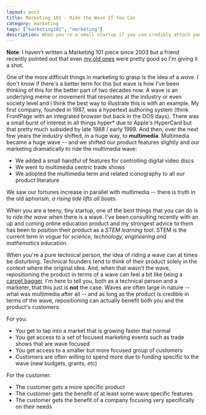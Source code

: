 ```yaml
---
layout: post
title: Marketing 101 - Ride the Wave If You Can
category: marketing
tags: ["marketing101", "marketing"]
description: When you're a small startup if you can credibly attach yourself to a wave, it can dramatically accelerate your overall marketing.
---
```

**Note**: I haven't written a Marketing 101 piece since 2003 but a friend recently pointed out that even [my old ones](http://fuzzyblog.io/blog/tag.html#marketing101) were pretty good so I'm giving it a shot.

One of the more difficult things in marketing to grasp is the idea of a *wave*.  I don't know if there's a better term for this but wave is how I've been thinking of this for the better part of two decades now.  A wave is an underlying meme or movement that resonates at the industry or even society level and I think the best way to illustrate this is with an example.  My first company, founded in 1987, was a hypertext authoring system (think FrontPage with an integrated browser but back in the DOS days).  There was a small burst of interest in all things hyper* due to Apple's HyperCard but that pretty much subsided by late 1988 / early 1999.  And then, over the next few years the industry shifted, in a huge way, to **multimedia**.  Multimedia became a huge wave -- and we shifted our product features slightly and our marketing dramatically to ride the multimedia wave: 

* We added a small handful of features for controlling digital video discs
* We went to multimedia centric trade shows
* We adopted the multimedia term and related iconography to all our product literature

We saw our fortunes increase in parallel with multimedia -- there is truth in the old aphorism, *a rising tide lifts all boats*.

When you are a teeny, tiny startup, one of the best things that you can do is to *ride the wave* when there is a wave.  I've been consulting recently with an up and coming online education product and my strongest advice to them has been to position their product as a *STEM learning tool*. STEM is the current term in vogue for *science, technology, engineering and mathematics* education.

When you're a pure technical person, the idea of riding a wave can at times be disturbing.  Technical founders tend to think of their product solely in the context where the original idea.  And, when that wasn't the wave, repositioning the product in terms of a wave can feel a bit like being a [carpet bagger](http://www.urbandictionary.com/define.php?term=carpet%20bagger).  I'm here to tell you, both as a technical person and a marketer, that this just is **not** the case.  Waves are often large in nature -- what was multimedia after all -- and as long as the product is credible in terms of the wave, repositioning can actually benefit both you and the product's customers:

For you:

* You get to tap into a market that is growing faster that normal
* You get access to a set of focused marketing events such as trade shows that are wave focused
* You get access to a smaller but more focused group of customers
* Customers are often willing to spend more due to funding specific to the wave (new budgets, grants, etc)

For the customer:

* The customer gets a more specific product
* The customer gets the benefit of at least some wave specific features
* The customer gets the benefit of a company focusing very specifically on their needs

